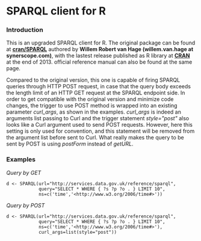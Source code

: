 SPARQL client for R
===================

### Introduction

This is an upgraded SPARQL client for R. The original package can be found at **[cran/SPARQL](https://github.com/cran/SPARQL)** authored by **Willem Robert van Hage (willem.van.hage at synerscope.com)**, with the lastest release published as R library at **[CRAN](http://cran.r-project.org/web/packages/SPARQL/index.html)** at the end of 2013. official reference manual can also be found at the same page.

Compared to the original version, this one is capable of firing SPARQL queries through HTTP POST request, in case that the query body exceeds the length limit of an HTTP GET request at the SPARQL endpoint side. In order to get compatible with the original version and minimize code changes, the trigger to use POST method is wrapped into an existing parameter *curl_args*, as shown in the examples. *curl_args* is indeed an arguments list passing to Curl and the trigger statement *style="post"* also looks like a Curl argument used to send POST requests. However, here this setting is only used for convention, and this statement will be removed from the argument list before sent to Curl. What really makes the query to be sent by POST is using *postForm* instead of *getURL*.

### Examples

*Query by GET*

    d <- SPARQL(url="http://services.data.gov.uk/reference/sparql",
                query="SELECT * WHERE { ?s ?p ?o . } LIMIT 10",
                ns=c('time','<http://www.w3.org/2006/time#>'))

*Query by POST*

    d <- SPARQL(url="http://services.data.gov.uk/reference/sparql",
                query="SELECT * WHERE { ?s ?p ?o . } LIMIT 10",
                ns=c('time','<http://www.w3.org/2006/time#>'),
                curl_args=list(style="post"))
